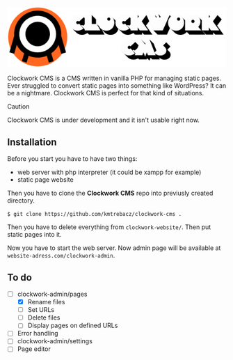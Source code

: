 <p align="center">
    <img src="./.github/clockwork-logo-1.png" alt="Clockwork CMS"><br>
</p>

Clockwork CMS is a CMS written in vanilla PHP for managing static pages. Ever struggled to convert static pages into something like WordPress? It can be a nightmare. Clockwork CMS is perfect for that kind of situations.


> [!CAUTION]
> Clockwork CMS is under development and it isn't usable right now.


## Installation

Before you start you have to have two things:

- web server with php interpreter (it could be xampp for example)
- static page website

Then you have to clone the **Clockwork CMS** repo into previusly created directory.

```
$ git clone https://github.com/kmtrebacz/clockwork-cms . 
```

Then you have to delete everything from `clockwork-website/`. Then put static pages into it.

Now you have to start the web server. Now admin page will be available at `website-adress.com/clockwork-admin`.


## To do
- [ ] clockwork-admin/pages
     - [x] Rename files
     - [ ] Set URLs
     - [ ] Delete files
     - [ ] Display pages on defined URLs
- [ ] Error handling
- [ ] clockwork-admin/settings
- [ ] Page editor
